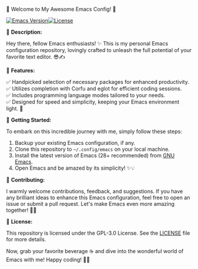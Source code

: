 🌟 Welcome to My Awesome Emacs Config! 🚀

[![Emacs Version](https://img.shields.io/badge/Emacs-28%2B-blueviolet)](https://www.gnu.org/software/emacs/)[![License](https://img.shields.io/badge/License-GPL--3.0-green.svg)](https://www.gnu.org/licenses/gpl-3.0)

📖 **Description:**

Hey there, fellow Emacs enthusiasts! ✨ This is my personal Emacs configuration repository, lovingly crafted to unleash the full potential of your favorite text editor. 😎✍️

🌈 **Features:**

✅ Handpicked selection of necessary packages for enhanced productivity.  
✅ Utilizes completion with Corfu and eglot for efficient coding sessions.  
✅ Includes programming language modes tailored to your needs.  
✅ Designed for speed and simplicity, keeping your Emacs environment light. 🚀  

🚀 **Getting Started:**

To embark on this incredible journey with me, simply follow these steps:

1. Backup your existing Emacs configuration, if any.
1. Clone this repository to `~/.config/emacs` on your local machine.
1. Install the latest version of Emacs (28+ recommended) from [GNU Emacs](https://www.gnu.org/software/emacs/).
1. Open Emacs and be amazed by its simplicity! ✨💡

🤝 **Contributing:**

I warmly welcome contributions, feedback, and suggestions. If you have any brilliant ideas to enhance this Emacs configuration, feel free to open an issue or submit a pull request. Let's make Emacs even more amazing together! 🌟🙌

📄 **License:**

This repository is licensed under the GPL-3.0 License. See the [LICENSE](LICENSE) file for more details.

Now, grab your favorite beverage ☕️ and dive into the wonderful world of Emacs with me! Happy coding! 🎉✨
